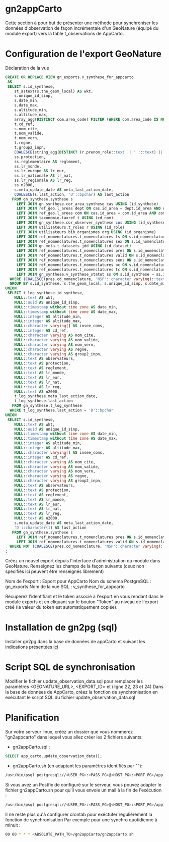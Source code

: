 # gn2appCarto 

Cette section à pour but de présenter une méthode pour synchroniser les données d'observation de façon incrémentale d'un GeoNature (équipé du module export) vers la table t_observations de AppCarto.

# Configuration de l'export GeoNature

Déclaration de la vue
```sql
CREATE OR REPLACE VIEW gn_exports.v_synthese_for_appcarto
 AS
 SELECT s.id_synthese,
    st_astext(s.the_geom_local) AS wkt,
    s.unique_id_sinp,
    s.date_min,
    s.date_max,
    s.altitude_min,
    s.altitude_max,
    array_agg(DISTINCT com.area_code) FILTER (WHERE com.area_code IS NOT NULL) AS insee_coms,
    t.cd_ref,
    s.nom_cite,
    t.nom_valide,
    t.nom_vern,
    t.regne,
    t.group2_inpn,
    COALESCE(string_agg(DISTINCT (r.prenom_role::text || ' '::text) || r.nom_role::text, ', '::text), s.observers::text) AS observateurs,
    ss.protection,
    ss.reglementaire AS reglement,
    ss.lr_monde,
    ss.lr_europe AS lr_eur,
    ss.lr_nationale AS lr_nat,
    ss.lr_regionale AS lr_reg,
    ss.n2000,
    s.meta_update_date AS meta_last_action_date,
    COALESCE(s.last_action, 'U'::bpchar) AS last_action
   FROM gn_synthese.synthese s
     LEFT JOIN gn_synthese.cor_area_synthese cas USING (id_synthese)
     LEFT JOIN ref_geo.l_areas dept ON cas.id_area = dept.id_area AND dept.id_type = 26
     LEFT JOIN ref_geo.l_areas com ON cas.id_area = com.id_area AND com.id_type = 25
     LEFT JOIN taxonomie.taxref t USING (cd_nom)
     LEFT JOIN gn_synthese.cor_observer_synthese cos USING (id_synthese)
     LEFT JOIN utilisateurs.t_roles r USING (id_role)
     LEFT JOIN utilisateurs.bib_organismes org USING (id_organisme)
     LEFT JOIN ref_nomenclatures.t_nomenclatures ls ON s.id_nomenclature_life_stage = ls.id_nomenclature
     LEFT JOIN ref_nomenclatures.t_nomenclatures sex ON s.id_nomenclature_sex = sex.id_nomenclature
     LEFT JOIN gn_meta.t_datasets jdd USING (id_dataset)
     LEFT JOIN ref_nomenclatures.t_nomenclatures pres ON s.id_nomenclature_observation_status = pres.id_nomenclature
     LEFT JOIN ref_nomenclatures.t_nomenclatures valid ON s.id_nomenclature_valid_status = valid.id_nomenclature
     LEFT JOIN ref_nomenclatures.t_nomenclatures sens ON s.id_nomenclature_sensitivity = sens.id_nomenclature
     LEFT JOIN ref_nomenclatures.t_nomenclatures oc ON s.id_nomenclature_obj_count = oc.id_nomenclature
     LEFT JOIN ref_nomenclatures.t_nomenclatures tc ON s.id_nomenclature_type_count = tc.id_nomenclature
     LEFT JOIN gn_synthese.v_synthese_statut ss ON s.id_synthese = ss.id_synthese
  WHERE (COALESCE(pres.cd_nomenclature, 'NSP'::character varying)::text = ANY (ARRAY['NSP'::character varying::text, 'Pr'::character varying::text])) AND (COALESCE(valid.cd_nomenclature, '0'::character varying)::text = ANY (ARRAY['0'::character varying::text, '1'::character varying::text, '2'::character varying::text]))
  GROUP BY s.id_synthese, s.the_geom_local, s.unique_id_sinp, s.date_min, s.date_max, t.cd_ref, s.nom_cite, t.nom_valide, t.nom_vern, t.regne, t.group2_inpn, s.observers, ss.protection, ss.reglementaire, ss.lr_monde, ss.lr_europe, ss.lr_nationale, ss.lr_regionale, ss.n2000
UNION
 SELECT t_log_synthese.id_synthese,
    NULL::text AS wkt,
    NULL::uuid AS unique_id_sinp,
    NULL::timestamp without time zone AS date_min,
    NULL::timestamp without time zone AS date_max,
    NULL::integer AS altitude_min,
    NULL::integer AS altitude_max,
    NULL::character varying[] AS insee_coms,
    NULL::integer AS cd_ref,
    NULL::character varying AS nom_cite,
    NULL::character varying AS nom_valide,
    NULL::character varying AS nom_vern,
    NULL::character varying AS regne,
    NULL::character varying AS group2_inpn,
    NULL::text AS observateurs,
    NULL::text AS protection,
    NULL::text AS reglement,
    NULL::text AS lr_monde,
    NULL::text AS lr_eur,
    NULL::text AS lr_nat,
    NULL::text AS lr_reg,
    NULL::text AS n2000,
    t_log_synthese.meta_last_action_date,
    t_log_synthese.last_action
   FROM gn_synthese.t_log_synthese
  WHERE t_log_synthese.last_action = 'D'::bpchar
UNION
 SELECT s.id_synthese,
    NULL::text AS wkt,
    NULL::uuid AS unique_id_sinp,
    NULL::timestamp without time zone AS date_min,
    NULL::timestamp without time zone AS date_max,
    NULL::integer AS altitude_min,
    NULL::integer AS altitude_max,
    NULL::character varying[] AS insee_coms,
    NULL::integer AS cd_ref,
    NULL::character varying AS nom_cite,
    NULL::character varying AS nom_valide,
    NULL::character varying AS nom_vern,
    NULL::character varying AS regne,
    NULL::character varying AS group2_inpn,
    NULL::text AS observateurs,
    NULL::text AS protection,
    NULL::text AS reglement,
    NULL::text AS lr_monde,
    NULL::text AS lr_eur,
    NULL::text AS lr_nat,
    NULL::text AS lr_reg,
    NULL::text AS n2000,
    s.meta_update_date AS meta_last_action_date,
    'D'::character(1) AS last_action
   FROM gn_synthese.synthese s
     LEFT JOIN ref_nomenclatures.t_nomenclatures pres ON s.id_nomenclature_observation_status = pres.id_nomenclature
     LEFT JOIN ref_nomenclatures.t_nomenclatures valid ON s.id_nomenclature_valid_status = valid.id_nomenclature
  WHERE NOT (COALESCE(pres.cd_nomenclature, 'NSP'::character varying)::text = ANY (ARRAY['NSP'::character varying::text, 'Pr'::character varying::text])) OR NOT (COALESCE(valid.cd_nomenclature, '0'::character varying)::text = ANY (ARRAY['0'::character varying::text, '1'::character varying::text, '2'::character varying::text]));
;
```

Créez un nouvel export depuis l'interface d'administration du module dans GeoNature.
Renseignez les champs de la façon suivante (ceux non spécifiés ici peuvent être renseignés librement)

Nom de l'export : Export pour AppCarto
Nom du schema PostgreSQL : gn_exports
Nom de la vue SQL : v_synthese_for_appcarto

Récupérez l'identifiant et le token associé à l'export en vous rendant dans le module exports et en cliquant sur le bouton "Token" au niveau de l'export créé (la valeur du token est automatiquement copiée).


# Installation de gn2pg (sql)

Installer gn2pg dans la base de données de appCarto et suivant les indications présentées [ici](https://github.com/PnX-SI/Ressources-techniques/tree/master/GeoNature/gn2pg) 

# Script SQL de synchronisation

Modifier le fichier update_observation_data.sql pour remplacer les paramètres <GEONATURE_URL>, <EXPORT_ID> et <TOKEN> (ligne 22, 23 et 24)
Dans la base de données de AppCarto, créez la fonction de synchronisation en exécutant le script SQL du fichier update_observation_data.sql

# Planification
Sur votre serveur linux, créez un dossier que vous nommerez "gn2appcarto" dans lequel vous allez créer les 2 fichiers suivants:

- gn2appCarto.sql :
```sql
SELECT app_carto.update_observation_data();
```

- gn2appCarto.sh (en adaptant les paramètres identifiés par "<XXX>"):
```sh
/usr/bin/psql postgresql://<USER_PG>:<PASS_PG>@<HOST_PG>:<PORT_PG>/app_carto -f <ABSOLUTE_PATH_TO>/gn2appCarto/gn2appCarto.sql > <ABSOLUTE_PATH_TO>/gn2appCarto/gn2appCarto.log 2>&1 && cat <ABSOLUTE_PATH_TO>/gn2appCarto/gn2appCarto.log 
```

Si vous avez un Postfix de configuré sur le serveur, vous pouvez adapter le fichier gn2appCarto.sh pour qu'il vous envoie un mail à la fin de l'exécution :

```sh
/usr/bin/psql postgresql://<USER_PG>:<PASS_PG>@<HOST_PG>:<PORT_PG>/app_carto -f <ABSOLUTE_PATH_TO>/gn2appCarto/gn2appCarto.sql > <ABSOLUTE_PATH_TO>/gn2appCarto/gn2appCarto.log 2>&1 && cat <ABSOLUTE_PATH_TO>/gn2appCarto/gn2appCarto.log  | mail -s "[Gn2AppCarto] - Log de synchronisation" <DESTINATAIRE_EMAIL>
```

Il ne reste plus qu'à configurer crontab pour exéctuter régulièrement la fonction de synchronisation
Par exemple pour une synchro quotidienne à minuit : 
```sh
00 00 * * * <ABSOLUTE_PATH_TO>/gn2appCarto/gn2appCarto.sh
```
